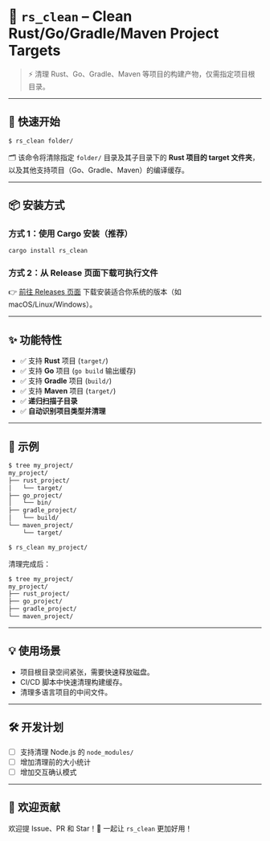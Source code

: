 # 🧹 `rs_clean` – Clean Rust/Go/Gradle/Maven Project Targets

> ⚡ 清理 Rust、Go、Gradle、Maven 等项目的构建产物，仅需指定项目根目录。

---

## 🚀 快速开始

```bash
$ rs_clean folder/
```

🗂 该命令将清除指定 `folder/` 目录及其子目录下的 **Rust 项目的 target 文件夹**，以及其他支持项目（Go、Gradle、Maven）的编译缓存。

---

## 📦 安装方式

### 方式 1：使用 Cargo 安装（推荐）

```bash
cargo install rs_clean
```

### 方式 2：从 Release 页面下载可执行文件

👉 [前往 Releases 页面](https://github.com/pwh-pwh/rs_clean/releases) 下载安装适合你系统的版本（如 macOS/Linux/Windows）。

---

## ✨ 功能特性

* ✅ 支持 **Rust** 项目 (`target/`)
* ✅ 支持 **Go** 项目 (`go build` 输出缓存)
* ✅ 支持 **Gradle** 项目 (`build/`)
* ✅ 支持 **Maven** 项目 (`target/`)
* ✅ **递归扫描子目录**
* ✅ **自动识别项目类型并清理**

---

## 📂 示例

```bash
$ tree my_project/
my_project/
├── rust_project/
│   └── target/
├── go_project/
│   └── bin/
├── gradle_project/
│   └── build/
└── maven_project/
    └── target/
```

```bash
$ rs_clean my_project/
```

清理完成后：

```bash
$ tree my_project/
my_project/
├── rust_project/
├── go_project/
├── gradle_project/
└── maven_project/
```

---

## 💡 使用场景

* 项目根目录空间紧张，需要快速释放磁盘。
* CI/CD 脚本中快速清理构建缓存。
* 清理多语言项目的中间文件。

---

## 🛠️ 开发计划

* [ ] 支持清理 Node.js 的 `node_modules/`
* [ ] 增加清理前的大小统计
* [ ] 增加交互确认模式

---

## 🤝 欢迎贡献

欢迎提 Issue、PR 和 Star！🧡
一起让 `rs_clean` 更加好用！
